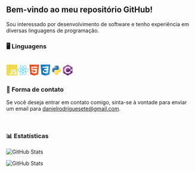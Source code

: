 

<div align="left">
  <h2>Bem-vindo ao meu repositório GitHub!</h2>
  <p>Sou interessado por desenvolvimento de software e tenho experiência em diversas linguagens de programação.</p>
</div>
<div>

### 🖥️ Linguagens
<br>

<div align="left" style="display: inline_block">
  <img align="left" alt="Js" height="30" width="30" src="https://raw.githubusercontent.com/devicons/devicon/master/icons/javascript/javascript-plain.svg">
  <img align="left" alt="React" height="30" width="30" src="https://raw.githubusercontent.com/devicons/devicon/master/icons/react/react-original.svg">
  <img align="left" alt="HTML" height="30" width="30" src="https://raw.githubusercontent.com/devicons/devicon/master/icons/html5/html5-original.svg">
  <img align="left" alt="CSS" height="30" width="30" src="https://raw.githubusercontent.com/devicons/devicon/master/icons/css3/css3-original.svg">
  <img align="left" alt="Python" height="30" width="30" src="https://raw.githubusercontent.com/devicons/devicon/master/icons/python/python-original.svg">
  <img align="left" alt="Csharp" height="30" width="30" src="https://raw.githubusercontent.com/devicons/devicon/master/icons/csharp/csharp-original.svg">
</div><br> <br>



### 📧 Forma de contato 
<p>Se você deseja entrar em contato comigo, sinta-se à vontade para enviar um email para <a href="mailto:danielrodriguesete@gmail.com">danielrodriguesete@gmail.com</a>.</p>

<br>

### 📊 Estatísticas

  <img 
    align="center" 
    alt="GitHub Stats" 
    height="200"
    width="400"
    src="https://github-readme-stats.vercel.app/api?username=DanielRodrigues-prog&layout=compact&show_icons=true&theme=tokyonight&locale=pt-br" 
  />

<img 
      align="left" 
      alt="GitHub Stats" 
      height="200"
      width="400"
      src="https://github-readme-stats-danielrodrigues-progs-projects.vercel.app/api/top-langs/?username=DanielRodrigues-prog&size_weight=0.5&count_weight=0.5&theme=tokyonight&layout=compact&custom_title=Linguagens&langs_count=16"
  />
